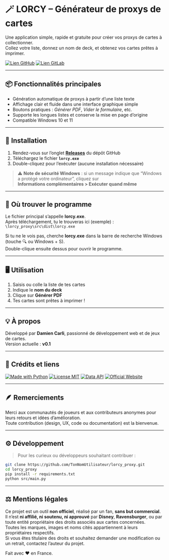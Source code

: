 # 🪄 LORCY – Générateur de proxys de cartes

Une application simple, rapide et gratuite pour créer vos proxys de cartes à collectionner.  
Collez votre liste, donnez un nom de deck, et obtenez vos cartes prêtes à imprimer.

[![Lien GitHub](https://img.shields.io/badge/GitHub-181717?logo=github&logoColor=white)](https://github.com/damizkrli/lorcy-proxy)
[![Lien GitLab](https://img.shields.io/badge/GitLab-FC6D26?logo=gitlab&logoColor=white)](https://gitlab.com/damiz/lorcy-proxy)

---

## 📦 Fonctionnalités principales

- Génération automatique de proxys à partir d’une liste texte  
- Affichage clair et fluide dans une interface graphique simple  
- Boutons pratiques : *Générer PDF*, *Vider le formulaire*, etc.  
- Supporte les longues listes et conserve la mise en page d’origine  
- Compatible Windows 10 et 11

---

## 🧭 Installation

1. Rendez-vous sur l’onglet **[Releases](../../releases)** du dépôt GitHub  
2. Téléchargez le fichier **`lorcy.exe`**  
3. Double-cliquez pour l’exécuter (aucune installation nécessaire)

> ⚠️ **Note de sécurité Windows** : si un message indique que “Windows a protégé votre ordinateur”, cliquez sur  
> **Informations complémentaires > Exécuter quand même**

---

## 📁 Où trouver le programme

Le fichier principal s’appelle **lorcy.exe**.  
Après téléchargement, tu le trouveras ici (exemple) :  
`\lorcy_proxy\src\dist\lorcy.exe`

Si tu ne le vois pas, cherche **lorcy.exe** dans la barre de recherche Windows (touche 🔍 ou Windows + S).  
Double-clique ensuite dessus pour ouvrir le programme.

---

## 🖥️ Utilisation

1. Saisis ou colle la liste de tes cartes  
2. Indique le **nom du deck**  
3. Clique sur **Générer PDF**  
4. Tes cartes sont prêtes à imprimer !


---

## 💡 À propos

Développé par **Damien Carli**, passionné de développement web et de jeux de cartes.  
Version actuelle : **v0.1**

---

## 🧷 Crédits et liens

[![Made with Python](https://img.shields.io/badge/Made%20with-Python-3776AB?logo=python&logoColor=white)](https://www.python.org/)
[![License MIT](https://img.shields.io/badge/License-MIT-green.svg)](LICENSE.md)
[![Data API](https://img.shields.io/badge/Data-API-blue.svg)](https://www.lorcana.com/)
[![Official Website](https://img.shields.io/badge/Official-Site-red.svg)](https://www.lorcana.com/)

---

## 🪶 Remerciements

Merci aux communautés de joueurs et aux contributeurs anonymes pour leurs retours et idées d’amélioration.  
Toute contribution (design, UX, code ou documentation) est la bienvenue.

---

## ⚙️ Développement

> Pour les curieux ou développeurs souhaitant contribuer :
```bash
git clone https://github.com/TonNomUtilisateur/lorcy_proxy.git
cd lorcy_proxy
pip install -r requirements.txt
python src/main.py
```

---

## ⚖️ Mentions légales

Ce projet est un outil **non officiel**, réalisé par un fan, **sans but commercial**.  
Il n’est **ni affilié, ni soutenu, ni approuvé** par **Disney**, **Ravensburger**, ou par toute entité propriétaire des droits associés aux cartes concernées.  
Toutes les marques, images et noms cités appartiennent à leurs propriétaires respectifs.  
Si vous êtes titulaire des droits et souhaitez demander une modification ou un retrait, contactez l’auteur du projet.

Fait avec ❤️ en France.